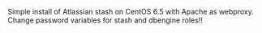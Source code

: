 Simple install of Atlassian stash on CentOS 6.5 with Apache as webproxy.
Change password variables for stash and dbengine roles!!
